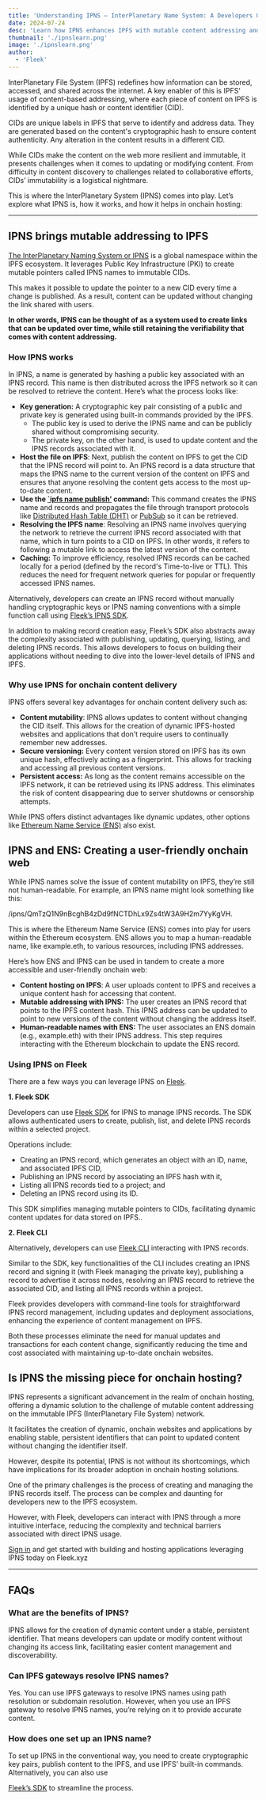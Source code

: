 ```yaml
---
title: 'Understanding IPNS — InterPlanetary Name System: A Developers Guide'
date: 2024-07-24
desc: 'Learn how IPNS enhances IPFS with mutable content addressing and enables the creation of dynamic websites and applications on the onchain web.'
thumbnail: './ipnslearn.png'
image: './ipnslearn.png'
author:
  - 'Fleek'
---
```


InterPlanetary File System (IPFS) redefines how information can be stored, accessed, and shared across the internet. A key enabler of this is IPFS’ usage of content-based addressing, where each piece of content on IPFS is identified by a unique hash or content identifier (CID).

CIDs are unique labels in IPFS that serve to identify and address data. They are generated based on the content's cryptographic hash to ensure content authenticity. Any alteration in the content results in a different CID.

While CIDs make the content on the web more resilient and immutable, it presents challenges when it comes to updating or modifying content. From difficulty in content discovery to challenges related to collaborative efforts, CIDs’ immutability is a logistical nightmare.

This is where the InterPlanetary System (IPNS) comes into play. Let’s explore what IPNS is, how it works, and how it helps in onchain hosting:

---

## **IPNS brings mutable addressing to IPFS**

<u>[The InterPlanetary Naming System or IPNS](https://docs.ipfs.tech/concepts/ipns/)</u> is a global namespace within the IPFS ecosystem. It leverages Public Key Infrastructure (PKI) to create mutable pointers called IPNS names to immutable CIDs.

This makes it possible to update the pointer to a new CID every time a change is published. As a result, content can be updated without changing the link shared with users.

**In other words, IPNS can be thought of as a system used to create links that can be updated over time, while still retaining the verifiability that comes with content addressing.**

### **How IPNS works**

In IPNS, a name is generated by hashing a public key associated with an IPNS record. This name is then distributed across the IPFS network so it can be resolved to retrieve the content. Here’s what the process looks like:

- **Key generation:** A cryptographic key pair consisting of a public and private key is generated using built-in commands provided by the IPFS.
  - The public key is used to derive the IPNS name and can be publicly shared without compromising security.
  - The private key, on the other hand, is used to update content and the IPNS records associated with it.
- **Host the file on IPFS**: Next, publish the content on IPFS to get the CID that the IPNS record will point to. An IPNS record is a data structure that maps the IPNS name to the current version of the content on IPFS and ensures that anyone resolving the content gets access to the most up-to-date content.
- **Use the <u>`[ipfs name publish](https://docs.ipfs.tech/how-to/publish-ipns/#publishing-ipns-names-with-kubo)’</u> command:** This command creates the IPNS name and records and propagates the file through transport protocols like <u>[Distributed Hash Table (DHT)](https://docs.ipfs.tech/concepts/dht/)</u> or <u>[PubSub](https://blog.ipfs.tech/25-pubsub/)</u> so it can be retrieved.
- **Resolving the IPFS name**: Resolving an IPNS name involves querying the network to retrieve the current IPNS record associated with that name, which in turn points to a CID on IPFS. In other words, it refers to following a mutable link to access the latest version of the content.
- **Caching:** To improve efficiency, resolved IPNS records can be cached locally for a period (defined by the record's Time-to-live or TTL). This reduces the need for frequent network queries for popular or frequently accessed IPNS names.

Alternatively, developers can create an IPNS record without manually handling cryptographic keys or IPNS naming conventions with a simple function call using <u>[Fleek’s IPNS SDK](/docs/sdk/ipns/)</u>.

In addition to making record creation easy, Fleek’s SDK also abstracts away the complexity associated with publishing, updating, querying, listing, and deleting IPNS records. This allows developers to focus on building their applications without needing to dive into the lower-level details of IPNS and IPFS.

### **Why use IPNS for onchain content delivery**

IPNS offers several key advantages for onchain content delivery such as:

- **Content mutability**: IPNS allows updates to content without changing the CID itself. This allows for the creation of dynamic IPFS-hosted websites and applications that don’t require users to continually remember new addresses.
- **Secure versioning:** Every content version stored on IPFS has its own unique hash, effectively acting as a fingerprint. This allows for tracking and accessing all previous content versions.
- **Persistent access:** As long as the content remains accessible on the IPFS network, it can be retrieved using its IPNS address. This eliminates the risk of content disappearing due to server shutdowns or censorship attempts.

While IPNS offers distinct advantages like dynamic updates, other options like <u>[Ethereum Name Service (ENS)](https://ens.domains/)</u> also exist.

## **IPNS and ENS: Creating a user-friendly onchain web**

While IPNS names solve the issue of content mutability on IPFS, they’re still not human-readable. For example, an IPNS name might look something like this:

/ipns/QmTzQ1N9nBcghB4zDd9fNCTDhLx9Zs4tW3A9H2m7YyKgVH.

This is where the Ethereum Name Service (ENS) comes into play for users within the Ethereum ecosystem. ENS allows you to map a human-readable name, like example.eth, to various resources, including IPNS addresses.

Here’s how ENS and IPNS can be used in tandem to create a more accessible and user-friendly onchain web:

- **Content hosting on IPFS**: A user uploads content to IPFS and receives a unique content hash for accessing that content.
- **Mutable addressing with IPNS:** The user creates an IPNS record that points to the IPFS content hash. This IPNS address can be updated to point to new versions of the content without changing the address itself.
- **Human-readable names with ENS:** The user associates an ENS domain (e.g., example.eth) with their IPNS address. This step requires interacting with the Ethereum blockchain to update the ENS record.

### **Using IPNS on Fleek**

There are a few ways you can leverage IPNS on <u>[Fleek](https://fleek.xyz/)</u>.

**1. Fleek SDK**

Developers can use [Fleek SDK](/docs/sdk/ipns) for IPNS to manage IPNS records. The SDK allows authenticated users to create, publish, list, and delete IPNS records within a selected project.

Operations include:

- Creating an IPNS record, which generates an object with an ID, name, and associated IPFS CID,
- Publishing an IPNS record by associating an IPFS hash with it,
- Listing all IPNS records tied to a project; and
- Deleting an IPNS record using its ID.

This SDK simplifies managing mutable pointers to CIDs, facilitating dynamic content updates for data stored on IPFS..

**2. Fleek CLI**

Alternatively, developers can use <u>[Fleek CLI](/docs/cli/)</u> interacting with IPNS records.

Similar to the SDK, key functionalities of the CLI includes creating an IPNS record and signing it (with Fleek managing the private key), publishing a record to advertise it across nodes, resolving an IPNS record to retrieve the associated CID, and listing all IPNS records within a project.

Fleek provides developers with command-line tools for straightforward IPNS record management, including updates and deployment associations, enhancing the experience of content management on IPFS.

Both these processes eliminate the need for manual updates and transactions for each content change, significantly reducing the time and cost associated with maintaining up-to-date onchain websites.

## **Is IPNS the missing piece for onchain hosting?**

IPNS represents a significant advancement in the realm of onchain hosting, offering a dynamic solution to the challenge of mutable content addressing on the immutable IPFS (InterPlanetary File System) network.

It facilitates the creation of dynamic, onchain websites and applications by enabling stable, persistent identifiers that can point to updated content without changing the identifier itself.

However, despite its potential, IPNS is not without its shortcomings, which have implications for its broader adoption in onchain hosting solutions.

One of the primary challenges is the process of creating and managing the IPNS records itself. The process can be complex and daunting for developers new to the IPFS ecosystem.

However, with Fleek, developers can interact with IPNS through a more intuitive interface, reducing the complexity and technical barriers associated with direct IPNS usage.

<u>[Sign in](https://fleek.xyz/)</u> and get started with building and hosting applications leveraging IPNS today on Fleek.xyz

---

## **FAQs**

### **What are the benefits of IPNS?**

IPNS allows for the creation of dynamic content under a stable, persistent identifier. That means developers can update or modify content without changing its access link, facilitating easier content management and discoverability.

### **Can IPFS gateways resolve IPNS names?**

Yes. You can use IPFS gateways to resolve IPNS names using path resolution or subdomain resolution. However, when you use an IPFS gateway to resolve IPNS names, you’re relying on it to provide accurate content.

### **How does one set up an IPNS name?**

To set up IPNS in the conventional way, you need to create cryptographic key pairs, publish content to the IPFS, and use IPFS’ built-in commands. Alternatively, you can also use

<u>[Fleek’s SDK](/docs/sdk/ipns/)</u> to streamline the process.
